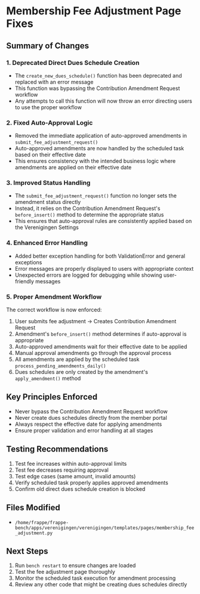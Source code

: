 # Membership Fee Adjustment Page Fixes

## Summary of Changes

### 1. Deprecated Direct Dues Schedule Creation
- The `create_new_dues_schedule()` function has been deprecated and replaced with an error message
- This function was bypassing the Contribution Amendment Request workflow
- Any attempts to call this function will now throw an error directing users to use the proper workflow

### 2. Fixed Auto-Approval Logic
- Removed the immediate application of auto-approved amendments in `submit_fee_adjustment_request()`
- Auto-approved amendments are now handled by the scheduled task based on their effective date
- This ensures consistency with the intended business logic where amendments are applied on their effective date

### 3. Improved Status Handling
- The `submit_fee_adjustment_request()` function no longer sets the amendment status directly
- Instead, it relies on the Contribution Amendment Request's `before_insert()` method to determine the appropriate status
- This ensures that auto-approval rules are consistently applied based on the Verenigingen Settings

### 4. Enhanced Error Handling
- Added better exception handling for both ValidationError and general exceptions
- Error messages are properly displayed to users with appropriate context
- Unexpected errors are logged for debugging while showing user-friendly messages

### 5. Proper Amendment Workflow
The correct workflow is now enforced:
1. User submits fee adjustment → Creates Contribution Amendment Request
2. Amendment's `before_insert()` method determines if auto-approval is appropriate
3. Auto-approved amendments wait for their effective date to be applied
4. Manual approval amendments go through the approval process
5. All amendments are applied by the scheduled task `process_pending_amendments_daily()`
6. Dues schedules are only created by the amendment's `apply_amendment()` method

## Key Principles Enforced
- Never bypass the Contribution Amendment Request workflow
- Never create dues schedules directly from the member portal
- Always respect the effective date for applying amendments
- Ensure proper validation and error handling at all stages

## Testing Recommendations
1. Test fee increases within auto-approval limits
2. Test fee decreases requiring approval
3. Test edge cases (same amount, invalid amounts)
4. Verify scheduled task properly applies approved amendments
5. Confirm old direct dues schedule creation is blocked

## Files Modified
- `/home/frappe/frappe-bench/apps/verenigingen/verenigingen/templates/pages/membership_fee_adjustment.py`

## Next Steps
1. Run `bench restart` to ensure changes are loaded
2. Test the fee adjustment page thoroughly
3. Monitor the scheduled task execution for amendment processing
4. Review any other code that might be creating dues schedules directly
